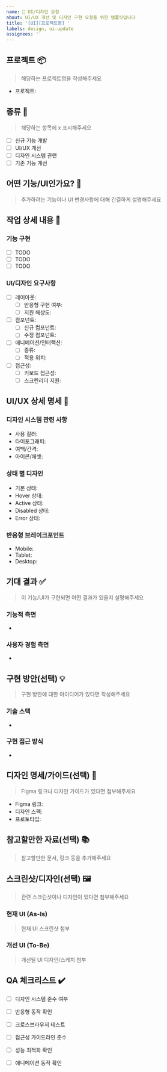 ```yaml
---
name: 🎨 UI/디자인 요청
about: UI/UX 개선 및 디자인 구현 요청을 위한 템플릿입니다
title: '[UI][프로젝트명] '
labels: design, ui-update
assignees: ''
---
```



## 프로젝트 📦

> 해당하는 프로젝트명을 작성해주세요

- 프로젝트: 

## 종류 🎯

> 해당하는 항목에 x 표시해주세요

- [ ] 신규 기능 개발
- [ ] UI/UX 개선
- [ ] 디자인 시스템 관련
- [ ] 기존 기능 개선

## 어떤 기능/UI인가요? 🚀

> 추가하려는 기능이나 UI 변경사항에 대해 간결하게 설명해주세요

## 작업 상세 내용 📝

### 기능 구현
- [ ] TODO
- [ ] TODO
- [ ] TODO

### UI/디자인 요구사항
- [ ] 레이아웃:
  - [ ] 반응형 구현 여부:
  - [ ] 지원 해상도:
- [ ] 컴포넌트:
  - [ ] 신규 컴포넌트:
  - [ ] 수정 컴포넌트:
- [ ] 애니메이션/인터랙션:
  - [ ] 종류:
  - [ ] 적용 위치:
- [ ] 접근성:
  - [ ] 키보드 접근성:
  - [ ] 스크린리더 지원:

## UI/UX 상세 명세 🎨

### 디자인 시스템 관련 사항
- 사용 컬러:
- 타이포그래피:
- 여백/간격:
- 아이콘/에셋:

### 상태 별 디자인
- 기본 상태:
- Hover 상태:
- Active 상태:
- Disabled 상태:
- Error 상태:

### 반응형 브레이크포인트
- Mobile: 
- Tablet: 
- Desktop: 

## 기대 결과 ✅

> 이 기능/UI가 구현되면 어떤 결과가 있을지 설명해주세요

### 기능적 측면
- 

### 사용자 경험 측면
- 

## 구현 방안(선택) 💡

> 구현 방안에 대한 아이디어가 있다면 작성해주세요

### 기술 스택
- 

### 구현 접근 방식
- 

## 디자인 명세/가이드(선택) 🎯

> Figma 링크나 디자인 가이드가 있다면 첨부해주세요

- Figma 링크: 
- 디자인 스펙:
- 프로토타입:

## 참고할만한 자료(선택) 📚

> 참고할만한 문서, 링크 등을 추가해주세요

## 스크린샷/디자인(선택) 🖼

> 관련 스크린샷이나 디자인이 있다면 첨부해주세요

### 현재 UI (As-Is)
> 현재 UI 스크린샷 첨부

### 개선 UI (To-Be)
> 개선될 UI 디자인/스케치 첨부

## QA 체크리스트 ✔️

- [ ] 디자인 시스템 준수 여부
- [ ] 반응형 동작 확인
- [ ] 크로스브라우저 테스트
- [ ] 접근성 가이드라인 준수
- [ ] 성능 최적화 확인
- [ ] 애니메이션 동작 확인

